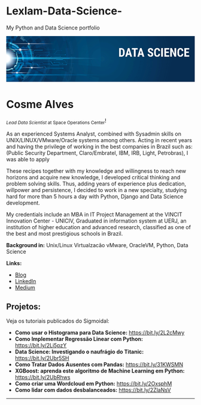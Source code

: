 # Lexlam-Data-Science-
My Python and Data Science portfolio

<p align="center">
  <img src="banner.png" >
</p>

# Cosme Alves
<sub>*Lead Data Scientist* at Space Operations Center</sub>!


As an experienced Systems Analyst, combined with Sysadmin skills on UNIX/LINUX/VMware/Oracle systems among others.
Acting in recent years and having the privilege of working in the best companies in Brazil such as:
(Public Security Department, Claro/Embratel, IBM, IRB, Light, Petrobras), I was able to apply

These recipes together with my knowledge and willingness to reach new horizons and acquire new knowledge, I developed critical thinking and problem solving skills.
Thus, adding years of experience plus dedication, willpower and persistence, I decided to work in a new specialty, studying hard for more than 5 hours a day with Python, Django and Data Science development.

My credentials include an MBA in IT Project Management at the VINCIT Innovation Center - UNICIV, Graduated in information system at UERJ, an institution of higher education and advanced research, classified as one of the best and most prestigious schools in Brazil.

**Background in:** Unix/Linux Virtualzacão vMware, OracleVM, Python, Data Science

**Links:**
* [Blog](http://#)
* [LinkedIn](#)
* [Medium](https://www.medium.com)


## Projetos:
Veja os tutoriais publicados do Sigmoidal:

* **Como usar o Histograma para Data Science:** https://bit.ly/2L2cMwy
* **Como Implementar Regressão Linear com Python:** https://bit.ly/2Li5pzY
* **Data Science: Investigando o naufrágio do Titanic:** https://bit.ly/2Ubr5SH
* **Como Tratar Dados Ausentes com Pandas:** https://bit.ly/31KWSMN
* **XGBoost: aprenda este algoritmo de Machine Learning em Python:** https://bit.ly/2UbRhws
* **Como criar uma Wordcloud em Python:** https://bit.ly/2OxsphM
* **Como lidar com dados desbalanceados:** https://bit.ly/2ZlaNsV

---






